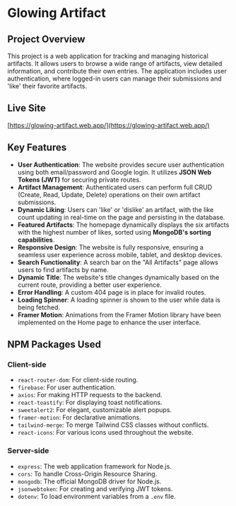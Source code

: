 # Glowing Artifact

## Project Overview
This project is a web application for tracking and managing historical artifacts. It allows users to browse a wide range of artifacts, view detailed information, and contribute their own entries. The application includes user authentication, where logged-in users can manage their submissions and 'like' their favorite artifacts.

## Live Site
[https://glowing-artifact.web.app/](https://glowing-artifact.web.app/)

## Key Features
* **User Authentication**: The website provides secure user authentication using both email/password and Google login. It utilizes **JSON Web Tokens (JWT)** for securing private routes.
* **Artifact Management**: Authenticated users can perform full CRUD (Create, Read, Update, Delete) operations on their own artifact submissions.
* **Dynamic Liking**: Users can 'like' or 'dislike' an artifact, with the like count updating in real-time on the page and persisting in the database.
* **Featured Artifacts**: The homepage dynamically displays the six artifacts with the highest number of likes, sorted using **MongoDB's sorting capabilities**.
* **Responsive Design**: The website is fully responsive, ensuring a seamless user experience across mobile, tablet, and desktop devices.
* **Search Functionality**: A search bar on the "All Artifacts" page allows users to find artifacts by name.
* **Dynamic Title**: The website's title changes dynamically based on the current route, providing a better user experience.
* **Error Handling**: A custom 404 page is in place for invalid routes.
* **Loading Spinner**: A loading spinner is shown to the user while data is being fetched.
* **Framer Motion**: Animations from the Framer Motion library have been implemented on the Home page to enhance the user interface.

## NPM Packages Used
### Client-side
* `react-router-dom`: For client-side routing.
* `firebase`: For user authentication.
* `axios`: For making HTTP requests to the backend.
* `react-toastify`: For displaying toast notifications.
* `sweetalert2`: For elegant, customizable alert popups.
* `framer-motion`: For declarative animations.
* `tailwind-merge`: To merge Tailwind CSS classes without conflicts.
* `react-icons`: For various icons used throughout the website.

### Server-side
* `express`: The web application framework for Node.js.
* `cors`: To handle Cross-Origin Resource Sharing.
* `mongodb`: The official MongoDB driver for Node.js.
* `jsonwebtoken`: For creating and verifying JWT tokens.
* `dotenv`: To load environment variables from a `.env` file.
